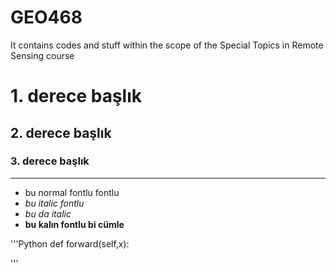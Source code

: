 # GEO468
 It contains codes and stuff within the scope of the Special Topics in Remote Sensing course
# 1. derece başlık
## 2. derece başlık
### 3. derece başlık

***
- bu normal fontlu fontlu
- _bu italic fontlu_
- *bu da italic*
- __bu kalın fontlu bi cümle__

'''Python
    def forward(self,x):
    
    
    
'''

